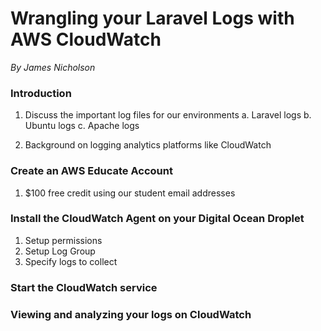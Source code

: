 # Wrangling your Laravel Logs with AWS CloudWatch
*By James Nicholson*


### Introduction

1. Discuss the important log files for our environments
    a. Laravel logs
    b. Ubuntu logs
    c. Apache logs

2. Background on logging analytics platforms like CloudWatch


### Create an AWS Educate Account

1. $100 free credit using our student email addresses


### Install the CloudWatch Agent on your Digital Ocean Droplet

1. Setup permissions
2. Setup Log Group
3. Specify logs to collect


### Start the CloudWatch service


### Viewing and analyzing your logs on CloudWatch